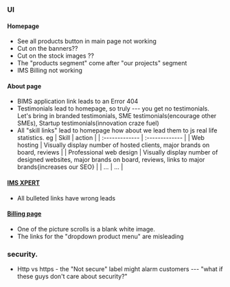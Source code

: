 ### UI

#### Homepage
- See all products button in main page not working
- Cut on the banners??
- Cut on the stock images ??
- The "products segment" come after "our projects" segment
- IMS Billing not working

#### About page
- BIMS application link leads to an Error 404
- Testimonials lead to homepage, so truly --- you get no testimonials.
Let's bring in branded testimonials, SME testimonials(encourage other SMEs), Startup testimonials(innovation craze fuel)
- All "skill links" lead to homepage how about we lead them to js real life statistics. eg
   | Skill | action     |
   | :------------- | :------------- |
   | Web hosting      | Visually display number of hosted clients, major brands on board, reviews     |
   | Professional web design      | Visually display number of designed websites, major brands on board, reviews, links to major brands{increases our SEO}     |
   | ...     | ...    |


#### [IMS XPERT](http://www.imsguru.com/products/donor-projects-accounting-system)
- All bulleted links have wrong leads

#### [Billing page](http://www.imsguru.com/products/utility-billing)
- One of the picture scrolls is a blank white image.
- The links for the "dropdown product menu" are misleading


### security.
- Http vs https - the "Not secure" label might alarm customers --- "what if these guys don't care about security?"

